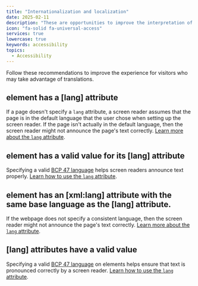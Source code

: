 ```yaml
---
title: "Internationalization and localization"
date: 2025-02-11
description: "These are opportunities to improve the interpretation of your content by users in different locales."
icon: "fa-solid fa-universal-access"
services: true
lowercase: true
keywords: accessibility
topics:
  - Accessibility
---
```


Follow these recommendations to improve the experience for visitors who may take advantage of translations.

## <html> element has a [lang] attribute

If a page doesn't specify a `lang` attribute, a screen reader assumes that the page is in the default language that the user chose when setting up the screen reader. If the page isn't actually in the default language, then the screen reader might not announce the page's text correctly. [Learn more about the `lang` attribute](https://dequeuniversity.com/rules/axe/4.10/html-has-lang).

## <html> element has a valid value for its [lang] attribute

Specifying a valid [BCP 47 language](https://www.w3.org/International/questions/qa-choosing-language-tags#question) helps screen readers announce text properly. [Learn how to use the `lang` attribute](https://dequeuniversity.com/rules/axe/4.10/html-lang-valid).

## <html> element has an [xml:lang] attribute with the same base language as the [lang] attribute.

If the webpage does not specify a consistent language, then the screen reader might not announce the page's text correctly. [Learn more about the `lang` attribute](https://dequeuniversity.com/rules/axe/4.10/html-xml-lang-mismatch).

## [lang] attributes have a valid value

Specifying a valid [BCP 47 language](https://www.w3.org/International/questions/qa-choosing-language-tags#question) on elements helps ensure that text is pronounced correctly by a screen reader. [Learn how to use the `lang` attribute](https://dequeuniversity.com/rules/axe/4.10/valid-lang).

